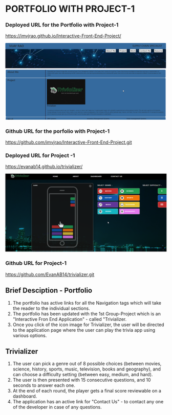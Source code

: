 # PORTFOLIO WITH PROJECT-1

### Deployed URL for the Portfolio with Project-1
https://imvjrao.github.io/Interactive-Front-End-Project/

![](./Images/Portfolio-screenshot.png)

### Github URL for the porfolio with Project-1
https://github.com/imvjrao/Interactive-Front-End-Project.git

### Deployed URL for Project -1
https://evanab14.github.io/trivializer/


![](./Images/trivializer-screenshot.png)



### Github URL for Project-1
https://github.com/EvanAB14/trivializer.git





## Brief Desciption - Portfolio
1. The portfolio has active links for all the Navigation tags which will take the reader to the individual sections.
2. The portfolio has been updated with the 1st Group-Project which is an "Interactive Fron End Application" - called "Trivializer.
3. Once you click of the icon image for Trivializer, the user will be directed to the application page where the user can play the trivia app using various options.

## Trivializer
1. The user can pick a genre out of 8 possible choices (between movies, science, history, sports, music, television, books and geography), and can choose a difficulty setting (between easy, medium, and hard).
2. The user is then presented with 15 consecutive questions, and 10 seconds to answer each one.
3. At the end of each round, the player gets a final score reviewable on a dashboard.
4. The application has an active link for "Contact Us" - to contact any one of the developer in case of any questions.


